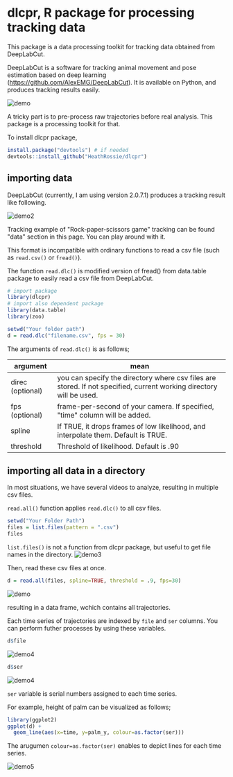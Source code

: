# dlcpr, R package for processing tracking data
This package is a data processing toolkit for tracking data obtained from DeepLabCut.


DeepLabCut is a software for tracking animal movement and pose estimation based on deep learning (https://github.com/AlexEMG/DeepLabCut). It is available on Python, and produces tracking results easily.

![demo](https://user-images.githubusercontent.com/17682330/72917667-8a903b00-3d44-11ea-93a2-370357be680e.gif)

A  tricky part is to pre-process raw trajectories  before real analysis.  This package is a processing toolkit for that.


To install dlcpr package, 
```r
install.package("devtools") # if needed
devtools::install_github("HeathRossie/dlcpr")
```


## importing data
DeepLabCut (currently, I am using version 2.0.7.1) produces a tracking result like following.

![demo2](https://user-images.githubusercontent.com/17682330/72918441-f32be780-3d45-11ea-95c9-7e95fbae39d6.png)


Tracking example of "Rock-paper-scissors game" tracking can be found "data" section in this page. You can play around with it.


This format is incompatible with ordinary functions to read a csv file (such as `read.csv()` or `fread()`).


The function `read.dlc()` is modified version of fread() from data.table package to easily read a csv file from DeepLabCut.

```r
# import package
library(dlcpr)
# import also dependent package
library(data.table) 
library(zoo)

setwd("Your folder path")
d = read.dlc("filename.csv", fps = 30)
```

The arguments of `read.dlc()` is as follows;


| argument | mean |
----|---- 
| direc (optional) | you can specify the directory where csv files are stored. If not specified, current working directory will be used. |
| fps (optional) | frame-per-second of your camera. If specified, "time" column will be added. |
| spline | If TRUE, it drops frames of low likelihood, and interpolate them. Default is TRUE. |
| threshold | Threshold of likelihood. Default is .90 |


## importing all data in a directory
In most situations, we have several videos to analyze, resulting in multiple csv files.


`read.all()` function applies `read.dlc()` to all csv files.
```r
setwd("Your Folder Path")
files = list.files(pattern = ".csv")
files
```

`list.files()` is not a function from dlcpr package, but useful to get file names in the directory.
![demo3](https://user-images.githubusercontent.com/17682330/72967674-257b2a80-3dc2-11ea-97c2-2930590e67a6.png)

Then, read these csv files at once. 
```r
d = read.all(files, spline=TRUE, threshold = .9, fps=30)
```
![demo](https://user-images.githubusercontent.com/17682330/72969594-172f0d80-3dc6-11ea-8ea1-1bcbb8a8a663.png)

resulting in a data frame, wchich contains all trajectories.

Each time series of trajectories are indexed by `file` and `ser` columns. You can perform futher processes by using these variables.

```r
d$file
```
![demo4](https://user-images.githubusercontent.com/17682330/72968488-ea79f680-3dc3-11ea-88d4-a27100253b8b.png)


```r
d$ser
```
![demo4](https://user-images.githubusercontent.com/17682330/72968503-f06fd780-3dc3-11ea-9d75-d91080e97e39.png)


`ser` variable is serial numbers assigned to each time series.


For example, height of palm can be visualized as follows;

```r
library(ggplot2)
ggplot(d) +
  geom_line(aes(x=time, y=palm_y, colour=as.factor(ser)))
```
The arugumen `colour=as.factor(ser)` enables to depict lines for each time series.

![demo5](https://user-images.githubusercontent.com/17682330/72969041-06ca6300-3dc5-11ea-9a53-e46ee79e2051.png)


